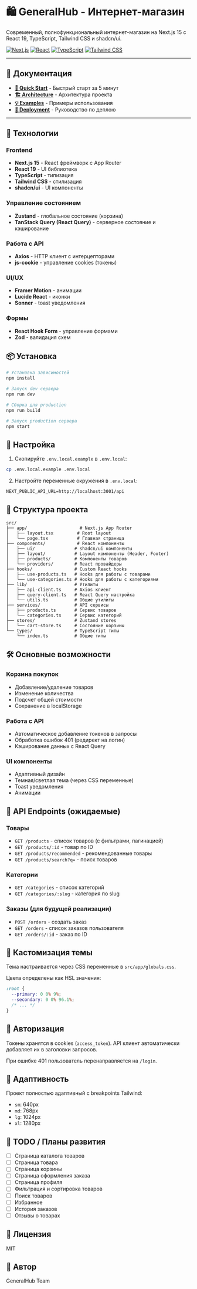 # 🛍️ GeneralHub - Интернет-магазин

Современный, полнофункциональный интернет-магазин на Next.js 15 с React 19, TypeScript, Tailwind CSS и shadcn/ui.

[![Next.js](https://img.shields.io/badge/Next.js-15-black)](https://nextjs.org/)
[![React](https://img.shields.io/badge/React-19-blue)](https://react.dev/)
[![TypeScript](https://img.shields.io/badge/TypeScript-5.9-blue)](https://www.typescriptlang.org/)
[![Tailwind CSS](https://img.shields.io/badge/Tailwind-4.1-38bdf8)](https://tailwindcss.com/)

---

## 📖 Документация

- **[🚀 Quick Start](./QUICKSTART.md)** - Быстрый старт за 5 минут
- **[🏗️ Architecture](./ARCHITECTURE.md)** - Архитектура проекта
- **[💡 Examples](./EXAMPLES.md)** - Примеры использования
- **[🚢 Deployment](./DEPLOYMENT.md)** - Руководство по деплою

---

## 🚀 Технологии

### Frontend
- **Next.js 15** - React фреймворк с App Router
- **React 19** - UI библиотека
- **TypeScript** - типизация
- **Tailwind CSS** - стилизация
- **shadcn/ui** - UI компоненты

### Управление состоянием
- **Zustand** - глобальное состояние (корзина)
- **TanStack Query (React Query)** - серверное состояние и кэширование

### Работа с API
- **Axios** - HTTP клиент с интерцепторами
- **js-cookie** - управление cookies (токены)

### UI/UX
- **Framer Motion** - анимации
- **Lucide React** - иконки
- **Sonner** - toast уведомления

### Формы
- **React Hook Form** - управление формами
- **Zod** - валидация схем

## 📦 Установка

```bash
# Установка зависимостей
npm install

# Запуск dev сервера
npm run dev

# Сборка для production
npm run build

# Запуск production сервера
npm start
```

## 🔧 Настройка

1. Скопируйте `.env.local.example` в `.env.local`:
```bash
cp .env.local.example .env.local
```

2. Настройте переменные окружения в `.env.local`:
```env
NEXT_PUBLIC_API_URL=http://localhost:3001/api
```

## 📁 Структура проекта

```
src/
├── app/                    # Next.js App Router
│   ├── layout.tsx         # Root layout
│   └── page.tsx           # Главная страница
├── components/            # React компоненты
│   ├── ui/               # shadcn/ui компоненты
│   ├── layout/           # Layout компоненты (Header, Footer)
│   ├── products/         # Компоненты товаров
│   └── providers/        # React провайдеры
├── hooks/                # Custom React hooks
│   ├── use-products.ts   # Hooks для работы с товарами
│   └── use-categories.ts # Hooks для работы с категориями
├── lib/                  # Утилиты
│   ├── api-client.ts     # Axios клиент
│   ├── query-client.ts   # React Query настройка
│   └── utils.ts          # Общие утилиты
├── services/             # API сервисы
│   ├── products.ts       # Сервис товаров
│   └── categories.ts     # Сервис категорий
├── stores/               # Zustand stores
│   └── cart-store.ts     # Состояние корзины
└── types/                # TypeScript типы
    └── index.ts          # Общие типы
```

## 🛠️ Основные возможности

### Корзина покупок
- Добавление/удаление товаров
- Изменение количества
- Подсчет общей стоимости
- Сохранение в localStorage

### Работа с API
- Автоматическое добавление токенов в запросы
- Обработка ошибок 401 (редирект на логин)
- Кэширование данных с React Query

### UI компоненты
- Адаптивный дизайн
- Темная/светлая тема (через CSS переменные)
- Toast уведомления
- Анимации

## 📝 API Endpoints (ожидаемые)

### Товары
- `GET /products` - список товаров (с фильтрами, пагинацией)
- `GET /products/:id` - товар по ID
- `GET /products/recommended` - рекомендованные товары
- `GET /products/search?q=` - поиск товаров

### Категории
- `GET /categories` - список категорий
- `GET /categories/:slug` - категория по slug

### Заказы (для будущей реализации)
- `POST /orders` - создать заказ
- `GET /orders` - список заказов пользователя
- `GET /orders/:id` - заказ по ID

## 🎨 Кастомизация темы

Тема настраивается через CSS переменные в `src/app/globals.css`.

Цвета определены как HSL значения:
```css
:root {
  --primary: 0 0% 9%;
  --secondary: 0 0% 96.1%;
  /* ... */
}
```

## 🔐 Авторизация

Токены хранятся в cookies (`access_token`). API клиент автоматически добавляет их в заголовки запросов.

При ошибке 401 пользователь перенаправляется на `/login`.

## 📱 Адаптивность

Проект полностью адаптивный с breakpoints Tailwind:
- `sm`: 640px
- `md`: 768px
- `lg`: 1024px
- `xl`: 1280px

## 🚧 TODO / Планы развития

- [ ] Страница каталога товаров
- [ ] Страница товара
- [ ] Страница корзины
- [ ] Страница оформления заказа
- [ ] Страница профиля
- [ ] Фильтрация и сортировка товаров
- [ ] Поиск товаров
- [ ] Избранное
- [ ] История заказов
- [ ] Отзывы о товарах

## 📄 Лицензия

MIT

## 👤 Автор

GeneralHub Team
